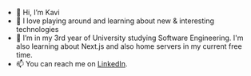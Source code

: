 - 👋 Hi, I’m Kavi
- 👀 I love playing around and learning about new & interesting technologies
- 🌱 I’m in my 3rd year of University studying Software Engineering. I'm also learning about Next.js and also home servers in my current free time.
- 📫 You can reach me on [LinkedIn](https://www.linkedin.com/in/kaviraj-vijayanthiran-a4aa9b240).
<!--- - ⚡ Fun fact: ... --->

<!---
KaviV23/KaviV23 is a ✨ special ✨ repository because its `README.md` (this file) appears on your GitHub profile.
You can click the Preview link to take a look at your changes.
--->
